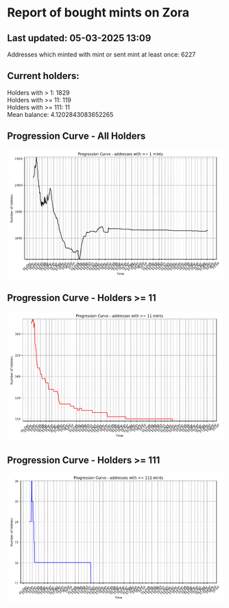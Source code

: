 # Report of bought mints on Zora
## Last updated: 05-03-2025 13:09
Addresses which minted with mint or sent mint at least once: 6227

## Current holders:
Holders with > 1: 1829  
Holders with >= 11: 119  
Holders with >= 111: 11  
Mean balance: 4.1202843083652265  

## Progression Curve - All Holders
![addresses with >= 1 mint](progression_curve_all.png)
## Progression Curve - Holders >= 11
![addresses with >= 11 mints](progression_curve_gt_11.png)
## Progression Curve - Holders >= 111
![addresses with >= 111 mints](progression_curve_gt_111.png)

